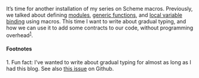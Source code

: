 It’s time for another installation of my series on Scheme macros. Previously,
we talked about defining [modules](http://blog.veitheller.de/Scheme_Macros_I:_Modules.html),
[generic functions](http://blog.veitheller.de/Scheme_Macros_II:_Generics.html),
and [local variable binding](http://blog.veitheller.de/Scheme_Macros_III:_Defining_let.html)
using macros. This time I want to write about gradual typing, and how we can use
it to add some contracts to our code, without programming
overhead<sup><a href="#1">1</a></sup>.

#### Footnotes

<span id="1">1.</span> Fun fact: I’ve wanted to write about gradual typing for
                       almost as long as I had this blog. See also [this
                       issue](https://github.com/hellerve/blog/issues/8) on
                       Github.
